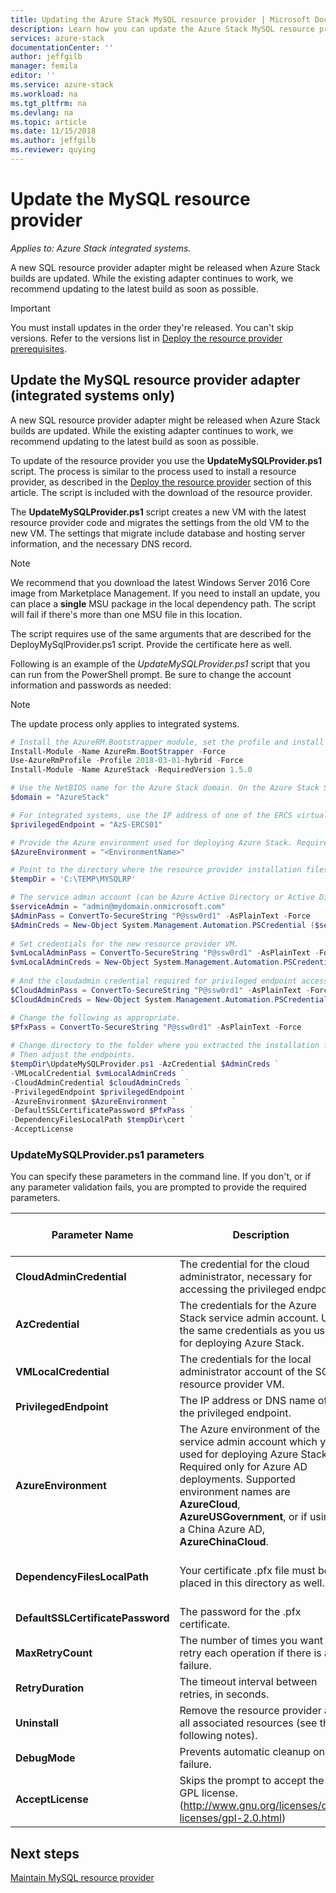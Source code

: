 ```yaml
---
title: Updating the Azure Stack MySQL resource provider | Microsoft Docs
description: Learn how you can update the Azure Stack MySQL resource provider.
services: azure-stack 
documentationCenter: '' 
author: jeffgilb 
manager: femila 
editor: '' 
ms.service: azure-stack 
ms.workload: na 
ms.tgt_pltfrm: na 
ms.devlang: na 
ms.topic: article 
ms.date: 11/15/2018
ms.author: jeffgilb
ms.reviewer: quying
---
```


# Update the MySQL resource provider 

*Applies to: Azure Stack integrated systems.*

A new SQL resource provider adapter might be released when Azure Stack builds are updated. While the existing adapter continues to work, we recommend updating to the latest build as soon as possible. 

> [!IMPORTANT]
> You must install updates in the order they're released. You can't skip versions. Refer to the versions list in [Deploy the resource provider prerequisites](.\azure-stack-mysql-resource-provider-deploy.md#prerequisites).

## Update the MySQL resource provider adapter (integrated systems only)

A new SQL resource provider adapter might be released when Azure Stack builds are updated. While the existing adapter continues to work, we recommend updating to the latest build as soon as possible.  
 
To update of the resource provider you use the **UpdateMySQLProvider.ps1** script. The process is similar to the process used to install a resource provider, as described in the [Deploy the resource provider](#deploy-the-resource-provider) section of this article. The script is included with the download of the resource provider. 

The **UpdateMySQLProvider.ps1** script creates a new VM with the latest resource provider code and migrates the settings from the old VM to the new VM. The settings that migrate include database and hosting server information, and the necessary DNS record. 

>[!NOTE]
>We recommend that you download the latest Windows Server 2016 Core image from Marketplace Management. If you need to install an update, you can place a **single** MSU package in the local dependency path. The script will fail if there's more than one MSU file in this location.

The script requires use of the same arguments that are described for the DeployMySqlProvider.ps1 script. Provide the certificate here as well.  

Following is an example of the *UpdateMySQLProvider.ps1* script that you can run from the PowerShell prompt. Be sure to change the account information and passwords as needed:  

> [!NOTE] 
> The update process only applies to integrated systems. 

```powershell 
# Install the AzureRM.Bootstrapper module, set the profile and install the AzureStack module
Install-Module -Name AzureRm.BootStrapper -Force
Use-AzureRmProfile -Profile 2018-03-01-hybrid -Force
Install-Module -Name AzureStack -RequiredVersion 1.5.0

# Use the NetBIOS name for the Azure Stack domain. On the Azure Stack SDK, the default is AzureStack but could have been changed at install time. 
$domain = "AzureStack" 

# For integrated systems, use the IP address of one of the ERCS virtual machines 
$privilegedEndpoint = "AzS-ERCS01" 

# Provide the Azure environment used for deploying Azure Stack. Required only for Azure AD deployments. Supported environment names are AzureCloud, AzureUSGovernment, or AzureChinaCloud. 
$AzureEnvironment = "<EnvironmentName>"

# Point to the directory where the resource provider installation files were extracted. 
$tempDir = 'C:\TEMP\MYSQLRP' 

# The service admin account (can be Azure Active Directory or Active Directory Federation Services). 
$serviceAdmin = "admin@mydomain.onmicrosoft.com" 
$AdminPass = ConvertTo-SecureString "P@ssw0rd1" -AsPlainText -Force 
$AdminCreds = New-Object System.Management.Automation.PSCredential ($serviceAdmin, $AdminPass) 
 
# Set credentials for the new resource provider VM. 
$vmLocalAdminPass = ConvertTo-SecureString "P@ssw0rd1" -AsPlainText -Force 
$vmLocalAdminCreds = New-Object System.Management.Automation.PSCredential ("sqlrpadmin", $vmLocalAdminPass) 
 
# And the cloudadmin credential required for privileged endpoint access. 
$CloudAdminPass = ConvertTo-SecureString "P@ssw0rd1" -AsPlainText -Force 
$CloudAdminCreds = New-Object System.Management.Automation.PSCredential ("$domain\cloudadmin", $CloudAdminPass) 

# Change the following as appropriate. 
$PfxPass = ConvertTo-SecureString "P@ssw0rd1" -AsPlainText -Force 
 
# Change directory to the folder where you extracted the installation files. 
# Then adjust the endpoints. 
$tempDir\UpdateMySQLProvider.ps1 -AzCredential $AdminCreds ` 
-VMLocalCredential $vmLocalAdminCreds ` 
-CloudAdminCredential $cloudAdminCreds ` 
-PrivilegedEndpoint $privilegedEndpoint ` 
-AzureEnvironment $AzureEnvironment `
-DefaultSSLCertificatePassword $PfxPass ` 
-DependencyFilesLocalPath $tempDir\cert ` 
-AcceptLicense 
``` 
 
### UpdateMySQLProvider.ps1 parameters 
You can specify these parameters in the command line. If you don't, or if any parameter validation fails, you are prompted to provide the required parameters. 

| Parameter Name | Description | Comment or default value | 
| --- | --- | --- | 
| **CloudAdminCredential** | The credential for the cloud administrator, necessary for accessing the privileged endpoint. | _Required_ | 
| **AzCredential** | The credentials for the Azure Stack service admin account. Use the same credentials as you used for deploying Azure Stack. | _Required_ | 
| **VMLocalCredential** |The credentials for the local administrator account of the SQL resource provider VM. | _Required_ | 
| **PrivilegedEndpoint** | The IP address or DNS name of the privileged endpoint. |  _Required_ | 
| **AzureEnvironment** | The Azure environment of the service admin account which you used for deploying Azure Stack. Required only for Azure AD deployments. Supported environment names are **AzureCloud**, **AzureUSGovernment**, or if using a China Azure AD, **AzureChinaCloud**. | AzureCloud |
| **DependencyFilesLocalPath** | Your certificate .pfx file must be placed in this directory as well. | _Optional_ (_mandatory_ for multi-node) | 
| **DefaultSSLCertificatePassword** | The password for the .pfx certificate. | _Required_ | 
| **MaxRetryCount** | The number of times you want to retry each operation if there is a failure.| 2 | 
| **RetryDuration** | The timeout interval between retries, in seconds. | 120 | 
| **Uninstall** | Remove the resource provider and all associated resources (see the following notes). | No | 
| **DebugMode** | Prevents automatic cleanup on failure. | No | 
| **AcceptLicense** | Skips the prompt to accept the GPL license.  (http://www.gnu.org/licenses/old-licenses/gpl-2.0.html) | | 
 

## Next steps
[Maintain MySQL resource provider](azure-stack-mysql-resource-provider-maintain.md)
